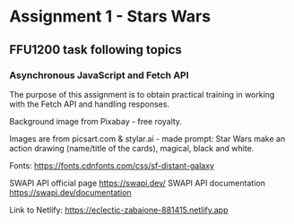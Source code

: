 # Assignment 1 - Stars Wars 
## FFU1200 task following topics

### Asynchronous JavaScript and Fetch API

The purpose of this assignment is to obtain practical training in working with the Fetch
API and handling responses.

Background image from Pixabay - free royalty.

Images are from picsart.com & stylar.ai - made prompt:
Star Wars make an action drawing (name/title of the cards), magical, black and white.

Fonts:
https://fonts.cdnfonts.com/css/sf-distant-galaxy

SWAPI API official page
https://swapi.dev/
SWAPI API documentation
https://swapi.dev/documentation

Link to Netlify: https://eclectic-zabaione-881415.netlify.app